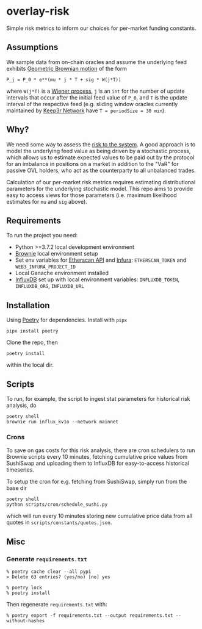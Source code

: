 # overlay-risk

Simple risk metrics to inform our choices for per-market funding constants.


## Assumptions

We sample data from on-chain oracles and assume the underlying feed exhibits [Geometric Brownian motion](https://en.wikipedia.org/wiki/Geometric_Brownian_motion) of the form

```
P_j = P_0 * e**(mu * j * T + sig * W(j*T))
```

where `W(j*T)` is a [Wiener process](https://en.wikipedia.org/wiki/Wiener_process), `j` is an `int` for the number of update intervals that occur after the initial feed value of `P_0`, and `T` is the update interval of the respective feed (e.g. sliding window oracles currently maintained by [Keep3r Network](https://github.com/keep3r-network/keep3r.network) have `T = periodSize = 30 min`).


## Why?

We need some way to assess the [risk to the system](https://oips.overlay.market/notes/note-4). A good approach is to model the underlying feed value as being driven by a stochastic process, which allows us to estimate expected values to be paid out by the protocol for an imbalance in positions on a market in addition to the "VaR" for passive OVL holders, who act as the counterparty to all unbalanced trades.

Calculation of our per-market risk metrics requires estimating distributional parameters for the underlying stochastic model. This repo aims to provide easy to access views for those parameters (i.e. maximum likelihood estimates for `mu` and `sig` above).


## Requirements

To run the project you need:

- Python >=3.7.2 local development environment
- [Brownie](https://github.com/eth-brownie/brownie) local environment setup
- Set env variables for [Etherscan API](https://etherscan.io/apis) and [Infura](https://eth-brownie.readthedocs.io/en/stable/network-management.html?highlight=infura%20environment#using-infura): `ETHERSCAN_TOKEN` and `WEB3_INFURA_PROJECT_ID`
- Local Ganache environment installed
- [InfluxDB](https://www.influxdata.com/) set up with local environment variables: `INFLUXDB_TOKEN`, `INFLUXDB_ORG`, `INFLUXDB_URL`


## Installation

Using [Poetry](https://github.com/python-poetry/poetry) for dependencies. Install with `pipx`

```
pipx install poetry
```

Clone the repo, then

```
poetry install
```

within the local dir.


## Scripts

To run, for example, the script to ingest stat parameters for historical risk analysis, do

```
poetry shell
brownie run influx_kv1o --network mainnet
```

### Crons

To save on gas costs for this risk analysis, there are cron schedulers to run Brownie scripts every 10 minutes, fetching cumulative price values from SushiSwap and uploading them to InfluxDB for easy-to-access historical timeseries.

To setup the cron for e.g. fetching from SushiSwap, simply run from the base dir

```
poetry shell
python scripts/cron/schedule_sushi.py
```

which will run every 10 minutes storing new cumulative price data from all quotes in `scripts/constants/quotes.json`.

## Misc
### Generate `requirements.txt`

```
% poetry cache clear --all pypi
> Delete 63 entries? (yes/no) [no] yes

% poetry lock
% poetry install
```

Then regenerate `requirements.txt` with:
```
% poetry export -f requirements.txt --output requirements.txt --without-hashes
```


